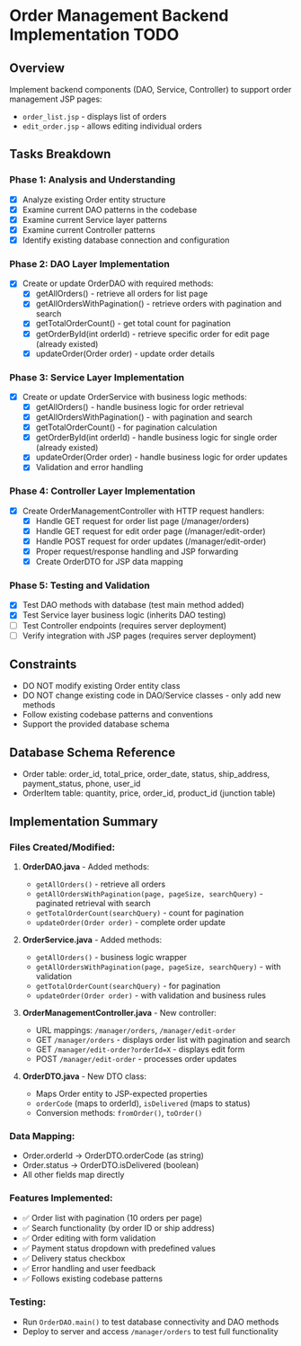 # Order Management Backend Implementation TODO

## Overview
Implement backend components (DAO, Service, Controller) to support order management JSP pages:
- `order_list.jsp` - displays list of orders
- `edit_order.jsp` - allows editing individual orders

## Tasks Breakdown

### Phase 1: Analysis and Understanding
- [x] Analyze existing Order entity structure
- [x] Examine current DAO patterns in the codebase
- [x] Examine current Service layer patterns
- [x] Examine current Controller patterns
- [x] Identify existing database connection and configuration

### Phase 2: DAO Layer Implementation
- [x] Create or update OrderDAO with required methods:
  - [x] getAllOrders() - retrieve all orders for list page
  - [x] getAllOrdersWithPagination() - retrieve orders with pagination and search
  - [x] getTotalOrderCount() - get total count for pagination
  - [x] getOrderById(int orderId) - retrieve specific order for edit page (already existed)
  - [x] updateOrder(Order order) - update order details

### Phase 3: Service Layer Implementation
- [x] Create or update OrderService with business logic methods:
  - [x] getAllOrders() - handle business logic for order retrieval
  - [x] getAllOrdersWithPagination() - with pagination and search
  - [x] getTotalOrderCount() - for pagination calculation
  - [x] getOrderById(int orderId) - handle business logic for single order (already existed)
  - [x] updateOrder(Order order) - handle business logic for order updates
  - [x] Validation and error handling

### Phase 4: Controller Layer Implementation
- [x] Create OrderManagementController with HTTP request handlers:
  - [x] Handle GET request for order list page (/manager/orders)
  - [x] Handle GET request for edit order page (/manager/edit-order)
  - [x] Handle POST request for order updates (/manager/edit-order)
  - [x] Proper request/response handling and JSP forwarding
  - [x] Create OrderDTO for JSP data mapping

### Phase 5: Testing and Validation
- [x] Test DAO methods with database (test main method added)
- [x] Test Service layer business logic (inherits DAO testing)
- [ ] Test Controller endpoints (requires server deployment)
- [ ] Verify integration with JSP pages (requires server deployment)

## Constraints
- DO NOT modify existing Order entity class
- DO NOT change existing code in DAO/Service classes - only add new methods
- Follow existing codebase patterns and conventions
- Support the provided database schema

## Database Schema Reference
- Order table: order_id, total_price, order_date, status, ship_address, payment_status, phone, user_id
- OrderItem table: quantity, price, order_id, product_id (junction table)

## Implementation Summary

### Files Created/Modified:
1. **OrderDAO.java** - Added methods:
   - `getAllOrders()` - retrieve all orders
   - `getAllOrdersWithPagination(page, pageSize, searchQuery)` - paginated retrieval with search
   - `getTotalOrderCount(searchQuery)` - count for pagination
   - `updateOrder(Order order)` - complete order update

2. **OrderService.java** - Added methods:
   - `getAllOrders()` - business logic wrapper
   - `getAllOrdersWithPagination(page, pageSize, searchQuery)` - with validation
   - `getTotalOrderCount(searchQuery)` - for pagination
   - `updateOrder(Order order)` - with validation and business rules

3. **OrderManagementController.java** - New controller:
   - URL mappings: `/manager/orders`, `/manager/edit-order`
   - GET `/manager/orders` - displays order list with pagination and search
   - GET `/manager/edit-order?orderId=X` - displays edit form
   - POST `/manager/edit-order` - processes order updates

4. **OrderDTO.java** - New DTO class:
   - Maps Order entity to JSP-expected properties
   - `orderCode` (maps to orderId), `isDelivered` (maps to status)
   - Conversion methods: `fromOrder()`, `toOrder()`

### Data Mapping:
- Order.orderId → OrderDTO.orderCode (as string)
- Order.status → OrderDTO.isDelivered (boolean)
- All other fields map directly

### Features Implemented:
- ✅ Order list with pagination (10 orders per page)
- ✅ Search functionality (by order ID or ship address)
- ✅ Order editing with form validation
- ✅ Payment status dropdown with predefined values
- ✅ Delivery status checkbox
- ✅ Error handling and user feedback
- ✅ Follows existing codebase patterns

### Testing:
- Run `OrderDAO.main()` to test database connectivity and DAO methods
- Deploy to server and access `/manager/orders` to test full functionality
